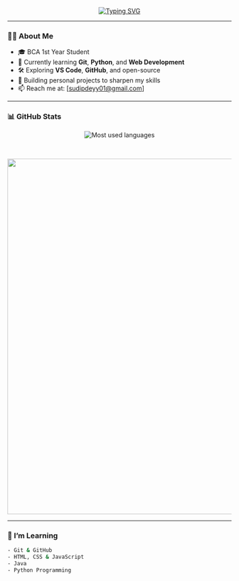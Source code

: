 <!-- README.md -->

<p align="center">
  <!-- Your Typing SVG link -->
  <a href="https://git.io/typing-svg">
    <img src="https://readme-typing-svg.herokuapp.com?font=Tektur&duration=3000&pause=700&color=00FF7F&background=1A1A1A00&center=true&vCenter=true&width=435&lines=Hi%2C+I'm+Sudip%F0%9F%91%8B;Aspiring+Dev+%7C+Git+%26+Web+Dev;Still+figuring+it+out." alt="Typing SVG" />
  </a>
</p>

---

### 🧑‍💻 About Me

- 🎓 BCA 1st Year Student  
- 🌱 Currently learning **Git**, **Python**, and **Web Development**  
- 🛠️ Exploring **VS Code**, **GitHub**, and open-source  
- 🔭 Building personal projects to sharpen my skills  
- 📫 Reach me at: [sudipdeyy01@gmail.com]

---

### 📊 GitHub Stats 
 <p align="center">
   <img src="https://github-readme-stats.vercel.app/api/top-langs/?username=sudipp07&theme=radical&langs_count=10&card_width=540&layout=compact" alt="Most used languages">
 </p>
  <br>
<p align="center">
  <img width="800" src="https://github-readme-activity-graph.vercel.app/graph?username=sudipp07&theme=react-dark&hide_border=true&area=true&custom_title=Sudip's%20Activity%20Graph" />
</p>

---

### 🧠 I’m Learning
```bash
- Git & GitHub
- HTML, CSS & JavaScript
- Java
- Python Programming

